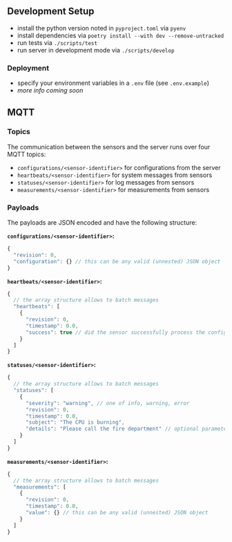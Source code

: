 ## Development Setup

- install the python version noted in `pyproject.toml` via `pyenv`
- install dependencies via `poetry install --with dev --remove-untracked`
- run tests via `./scripts/test`
- run server in development mode via `./scripts/develop`

### Deployment

- specify your environment variables in a `.env` file (see `.env.example`)
- _more info coming soon_

## MQTT

### Topics

The communication between the sensors and the server runs over four MQTT topics:

- `configurations/<sensor-identifier>` for configurations from the server
- `heartbeats/<sensor-identifier>` for system messages from sensors
- `statuses/<sensor-identifier>` for log messages from sensors
- `measurements/<sensor-identifier>` for measurements from sensors

### Payloads

The payloads are JSON encoded and have the following structure:

**`configurations/<sensor-identifier>`:**

```javascript
{
  "revision": 0,
  "configuration": {} // this can be any valid (unnested) JSON object
}
```

**`heartbeats/<sensor-identifier>`:**

```javascript
{
  // the array structure allows to batch messages
  "heartbeats": [
    {
      "revision": 0,
      "timestamp": 0.0,
      "success": true // did the sensor successfully process the configuration?
    }
  ]
}
```

**`statuses/<sensor-identifier>`:**

```javascript
{
  // the array structure allows to batch messages
  "statuses": [
    {
      "severity": "warning", // one of info, warning, error
      "revision": 0,
      "timestamp": 0.0,
      "subject": "The CPU is burning",
      "details": "Please call the fire department" // optional parameter
    }
  ]
}
```

**`measurements/<sensor-identifier>`:**

```javascript
{
  // the array structure allows to batch messages
  "measurements": [
    {
      "revision": 0,
      "timestamp": 0.0,
      "value": {} // this can be any valid (unnested) JSON object
    }
  ]
}
```
